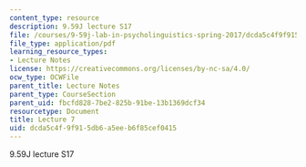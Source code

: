 ```yaml
---
content_type: resource
description: 9.59J lecture S17
file: /courses/9-59j-lab-in-psycholinguistics-spring-2017/dcda5c4f9f915db6a5eeb6f85cef0415_MIT9_59jS17_lec7.pdf
file_type: application/pdf
learning_resource_types:
- Lecture Notes
license: https://creativecommons.org/licenses/by-nc-sa/4.0/
ocw_type: OCWFile
parent_title: Lecture Notes
parent_type: CourseSection
parent_uid: fbcfd828-7be2-825b-91be-13b1369dcf34
resourcetype: Document
title: Lecture 7
uid: dcda5c4f-9f91-5db6-a5ee-b6f85cef0415
---
```

9.59J lecture S17